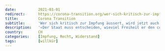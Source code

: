 ```yaml
---
date:          2021-03-01
redirect:      https://corona-transition.org/wer-sich-kritisch-zur-impfung-aussert-wird-jetzt-auch-von-behorden-angegriffen
title:         Corona Transition
subtitle:      'Wer sich kritisch zur Impfung äussert, wird jetzt auch von Behörden angegriffen'
description:   '«Der Staat muss entscheiden, wieviel Freiheit er den corona-skeptischen Ärzten zugestehen soll. Eine heikle Aufgabe, aufschieben sollte man sie (...)'
country:       CH
categories:    [Impfung, Recht, Widerstand]
tags:          [willkür]
---
```

